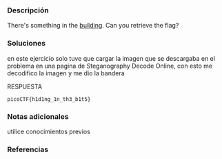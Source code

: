 ### Descripción 
There's something in the [building](https://jupiter.challenges.picoctf.org/static/011955b303f293d60c8116e6a4c5c84f/buildings.png). Can you retrieve the flag?

### Soluciones

en este ejercicio solo tuve que cargar la imagen que se descargaba en el problema en una pagina de Steganography Decode Online, con esto me decodifico la imagen y me dio la bandera 

RESPUESTA

```
picoCTF{h1d1ng_1n_th3_b1t5}
```


### Notas adicionales 
utilice conocimientos previos

### Referencias 
